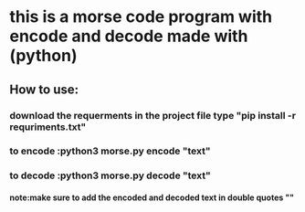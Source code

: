# this is a morse code program with encode and decode made with (python)
## How to use: 
### download the requerments in the project file type "pip install -r requriments.txt"
### to encode :python3 morse.py encode "text"
### to decode :python3 morse.py decode "text"
#### note:make sure to add the encoded and decoded text in double quotes "" 
